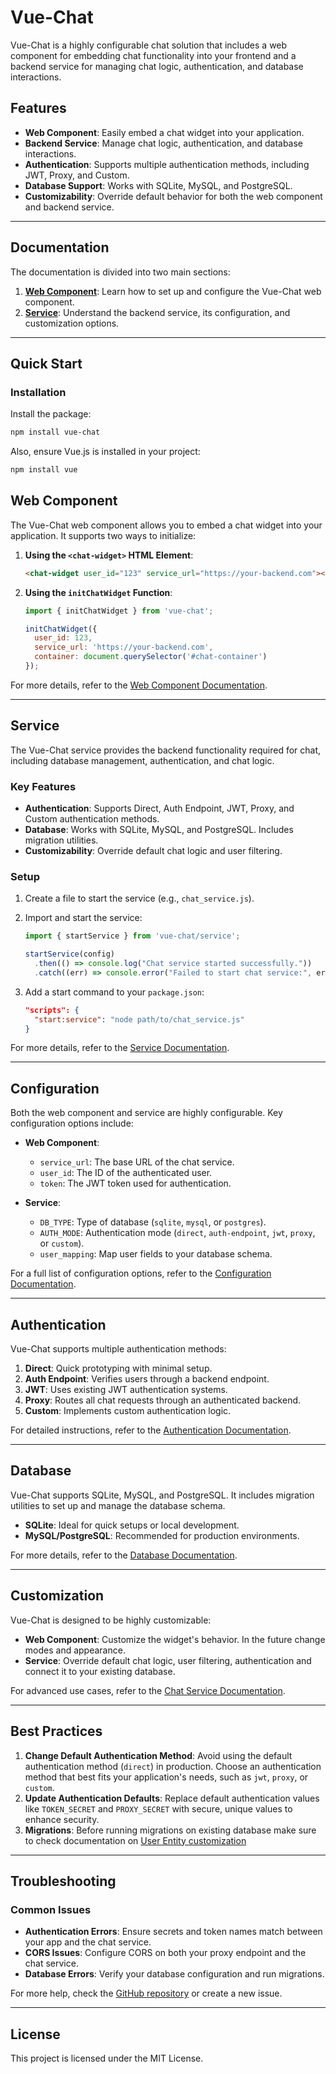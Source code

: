# Vue-Chat

Vue-Chat is a highly configurable chat solution that includes a web component for embedding chat functionality into your frontend and a backend service for managing chat logic, authentication, and database interactions.

## Features

- **Web Component**: Easily embed a chat widget into your application.
- **Backend Service**: Manage chat logic, authentication, and database interactions.
- **Authentication**: Supports multiple authentication methods, including JWT, Proxy, and Custom.
- **Database Support**: Works with SQLite, MySQL, and PostgreSQL.
- **Customizability**: Override default behavior for both the web component and backend service.

---

## Documentation

The documentation is divided into two main sections:

1. **[Web Component](./docs/web-component/index.md)**: Learn how to set up and configure the Vue-Chat web component.
2. **[Service](./docs/service/index.md)**: Understand the backend service, its configuration, and customization options.

---

## Quick Start

### Installation

Install the package:

```bash
npm install vue-chat
```

Also, ensure Vue.js is installed in your project:

```bash
npm install vue
```


## Web Component

The Vue-Chat web component allows you to embed a chat widget into your application. It supports two ways to initialize:

1. **Using the `<chat-widget>` HTML Element**:
   ```html
   <chat-widget user_id="123" service_url="https://your-backend.com"></chat-widget>
   ```

2. **Using the `initChatWidget` Function**:
   ```javascript
   import { initChatWidget } from 'vue-chat';

   initChatWidget({
     user_id: 123,
     service_url: 'https://your-backend.com',
     container: document.querySelector('#chat-container')
   });
   ```

For more details, refer to the [Web Component Documentation](./docs/web-component/index.md).

---

## Service

The Vue-Chat service provides the backend functionality required for chat, including database management, authentication, and chat logic.

### Key Features

- **Authentication**: Supports Direct, Auth Endpoint, JWT, Proxy, and Custom authentication methods.
- **Database**: Works with SQLite, MySQL, and PostgreSQL. Includes migration utilities.
- **Customizability**: Override default chat logic and user filtering.

### Setup

1. Create a file to start the service (e.g., `chat_service.js`).
2. Import and start the service:
   ```javascript
   import { startService } from 'vue-chat/service';

   startService(config)
     .then(() => console.log("Chat service started successfully."))
     .catch((err) => console.error("Failed to start chat service:", err));
   ```

3. Add a start command to your `package.json`:
   ```json
   "scripts": {
     "start:service": "node path/to/chat_service.js"
   }
   ```

For more details, refer to the [Service Documentation](./docs/service/index.md).

---

## Configuration

Both the web component and service are highly configurable. Key configuration options include:

- **Web Component**:
  - `service_url`: The base URL of the chat service.
  - `user_id`: The ID of the authenticated user.
  - `token`: The JWT token used for authentication.

- **Service**:
  - `DB_TYPE`: Type of database (`sqlite`, `mysql`, or `postgres`).
  - `AUTH_MODE`: Authentication mode (`direct`, `auth-endpoint`, `jwt`, `proxy`, or `custom`).
  - `user_mapping`: Map user fields to your database schema.

For a full list of configuration options, refer to the [Configuration Documentation](./docs/service/config.md).

---

## Authentication

Vue-Chat supports multiple authentication methods:

1. **Direct**: Quick prototyping with minimal setup.
2. **Auth Endpoint**: Verifies users through a backend endpoint.
3. **JWT**: Uses existing JWT authentication systems.
4. **Proxy**: Routes all chat requests through an authenticated backend.
5. **Custom**: Implements custom authentication logic.

For detailed instructions, refer to the [Authentication Documentation](./docs/service/authentication.md).

---

## Database

Vue-Chat supports SQLite, MySQL, and PostgreSQL. It includes migration utilities to set up and manage the database schema.

- **SQLite**: Ideal for quick setups or local development.
- **MySQL/PostgreSQL**: Recommended for production environments.

For more details, refer to the [Database Documentation](./docs/service/database.md).

---

## Customization

Vue-Chat is designed to be highly customizable:

- **Web Component**: Customize the widget's behavior. In the future change modes and appearance. 
- **Service**: Override default chat logic, user filtering, authentication and connect it to your existing database. 

For advanced use cases, refer to the [Chat Service Documentation](./docs/service/chat-service.md).

---

## Best Practices

1. **Change Default Authentication Method**: Avoid using the default authentication method (`direct`) in production. Choose an authentication method that best fits your application's needs, such as `jwt`, `proxy`, or `custom`.
2. **Update Authentication Defaults**: Replace default authentication values like `TOKEN_SECRET` and `PROXY_SECRET` with secure, unique values to enhance security.
3. **Migrations**: Before running migrations on existing database make sure to check documentation on [User Entity customization](./docs/service/database.md#user-entity-customization)

---

## Troubleshooting

### Common Issues

- **Authentication Errors**: Ensure secrets and token names match between your app and the chat service.
- **CORS Issues**: Configure CORS on both your proxy endpoint and the chat service.
- **Database Errors**: Verify your database configuration and run migrations.

For more help, check the [GitHub repository](https://github.com/yourusername/vue-chat) or create a new issue.

---

## License

This project is licensed under the MIT License.
